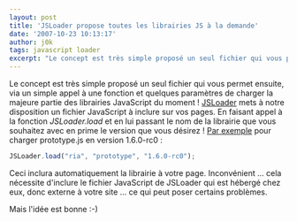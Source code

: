 ```yaml
---
layout: post
title: 'JSLoader propose toutes les librairies JS à la demande'
date: '2007-10-23 10:13:17'
author: j0k
tags: javascript loader
excerpt: "Le concept est très simple proposé un seul fichier qui vous permet ensuite, via un simple appel à une fonction et quelques paramètres de charger la majeure partie des librairies JavaScript du moment !     \n[JSLoader](http://www.jsloader.com/) mets à notre disposition un fichier JavaScript à inclure sur vos pages. En faisant appel à la fonction      …"
---
```


Le concept est très simple proposé un seul fichier qui vous permet ensuite, via un simple appel à une fonction et quelques paramètres de charger la majeure partie des librairies JavaScript du moment !
[JSLoader](http://www.jsloader.com/) mets à notre disposition un fichier JavaScript à inclure sur vos pages. En faisant appel à la fonction *JSLoader.load* et en lui passant le nom de la librairie que vous souhaitez avec en prime le version que vous désirez !    [Par exemple](http://www.jsloader.com/twiki/bin/view/JSLoader) pour charger prototype.js en version 1.6.0-rc0 :

```js
JSLoader.load("ria", "prototype", "1.6.0-rc0");
```

Ceci inclura automatiquement la librairie à votre page.    Inconvénient ... cela nécessite d'inclure le fichier JavaScript de JSLoader qui est hébergé chez eux, donc externe à votre site ... ce qui peut poser certains problèmes.

Mais l'idée est bonne :-)
